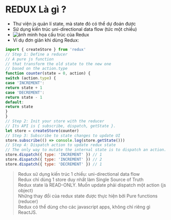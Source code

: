 #   REDUX Là gì ?
-   Thư viện js quản lí state, mà state đó có thể dự đoán được
-   Sử dụng kiến trúc uni-directional data flow (tức một chiều)
- ![ảnh minh họa cấu trúc của Redux](https://images.viblo.asia/02b5e869-9205-4791-88b1-de11b90d3591.gif)
-  Ví dụ đơn giản khi dùng Redux:
``` js
import { createStore } from 'redux'
// Step 1: Define a reducer
// A pure js function
// that transform the old state to the new one
// based on the action.type
function counter(state = 0, action) {
switch (action.type) {
case 'INCREMENT':
return state + 1
case 'DECREMENT':
return state - 1
default:
return state
}
}
// Step 2: Init your store with the reducer
// Its API is { subscribe, dispatch, getState }.
let store = createStore(counter)
// Step 3: Subscribe to state changes to update UI
store.subscribe(() => console.log(store.getState()))
// Step 4: Dispatch action to update redux state
// The only way to mutate the internal state is to dispatch an action.
store.dispatch({ type: 'INCREMENT' }) // 1
store.dispatch({ type: 'INCREMENT' }) // 2
store.dispatch({ type: 'DECREMENT' }) // 1
```
>   Redux sử dụng kiến trúc 1 chiều: uni-directional data flow  
>   Redux chỉ dùng 1 store duy nhất làm Single Source of Truth  
>   Redux state là READ-ONLY. Muốn update phải dispatch một action (js object)  
>   Những thay đổi của redux state được thực hiện bởi Pure functions (reducer)  
>   Redux có thể dùng cho các javascript apps, không chỉ riêng gì ReactJS.

